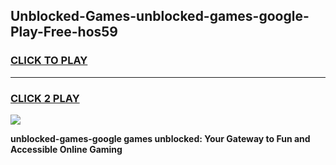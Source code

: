 
## Unblocked-Games-unblocked-games-google-Play-Free-hos59
<h3>
<a href="https://premium76.site?title=unblocked-games-google&ref=23A">CLICK TO PLAY</a></h3>
<hr>

<h3>
<a href="https://premium76.site?title=unblocked-games-google&ref=23A">CLICK 2 PLAY</a>
  
</h3>

<a href="https://premium76.site?title=unblocked-games-google&ref=23A"><img src="https://clearcache.store/games.png"></a>


**unblocked-games-google games unblocked: Your Gateway to Fun and Accessible Online Gaming**
